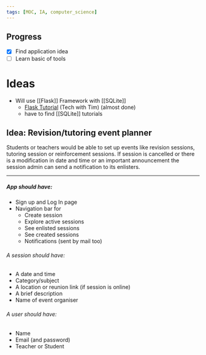 ```yaml
---
tags: [MOC, IA, computer_science]
---
```

## Progress
- [x] Find application idea
- [ ] Learn basic of tools
# Ideas
- Will use [[Flask]] Framework with [[SQLite]]
	- [Flask Tutorial](https://youtube.com/playlist?list=PLzMcBGfZo4-n4vJJybUVV3Un_NFS5EOgX) (Tech with Tim) (almost done)
	- have to find [[SQLite]] tutorials 

## Idea: Revision/tutoring event planner
Students or teachers would be able to set up events like revision sessions, tutoring session or reinforcement sessions.
If session is cancelled or there is a modification in date and time or an important announcement the session admin can send a notification to its enlisters.
***
##### App should have:
- Sign up and Log In page
- Navigation bar for
	- Create session
	- Explore active sessions
	- See enlisted sessions 
	- See created sessions 
	- Notifications (sent by mail too)

###### A session should have:
- A date and time
- Category/subject
- A location or reunion link (if session is online)
- A brief description
- Name of event organiser

###### A user should have:
- Name
- Email (and password)
- Teacher or Student
